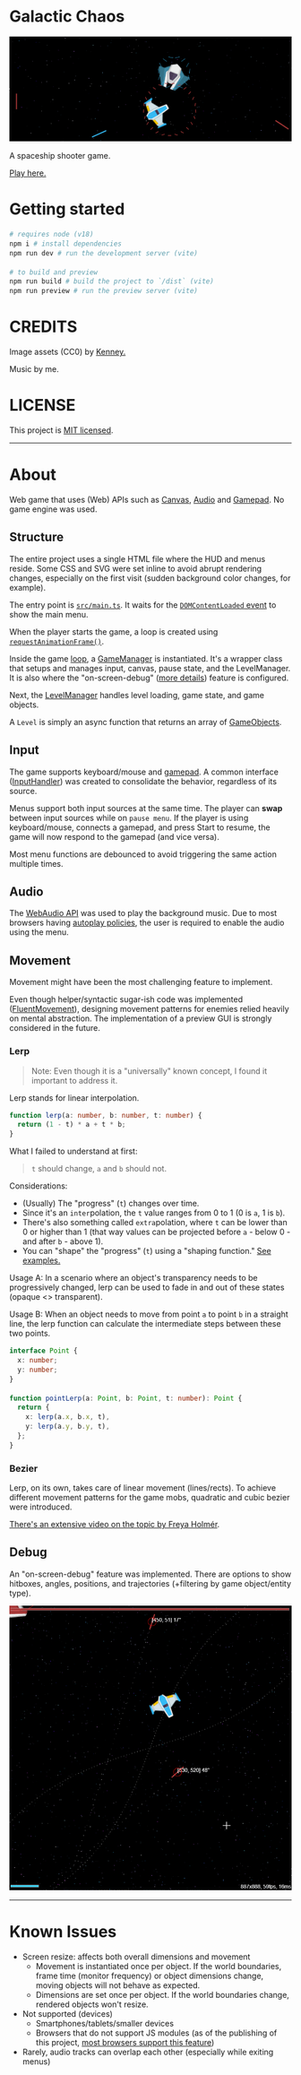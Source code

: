 # Galactic Chaos

!["banner"](./alt-banner.gif "banner")

A spaceship shooter game. 

[Play here.](https://galactic-chaos.netlify.app)

# Getting started

```bash
# requires node (v18)
npm i # install dependencies
npm run dev # run the development server (vite)

# to build and preview
npm run build # build the project to `/dist` (vite)
npm run preview # run the preview server (vite)
```

# CREDITS

Image assets (CC0) by [Kenney.](https://www.kenney.nl/)

Music by me.

# LICENSE

This project is [MIT licensed](../LICENSE).

---

# About

Web game that uses (Web) APIs such as [Canvas](https://developer.mozilla.org/en-US/docs/Web/API/CanvasRenderingContext2D), [Audio](https://developer.mozilla.org/en-US/docs/Web/API/Web_Audio_API) and [Gamepad](https://developer.mozilla.org/en-US/docs/Web/API/Gamepad_API). No game engine was used.

## Structure

The entire project uses a single HTML file where the HUD and menus reside. Some CSS and SVG were set inline to avoid abrupt rendering changes, especially on the first visit (sudden background color changes, for example).

The entry point is [`src/main.ts`](../src/main.ts). It waits for the [`DOMContentLoaded` event](https://developer.mozilla.org/en-US/docs/Web/API/Window/DOMContentLoaded_event) to show the main menu.

When the player starts the game, a loop is created using [`requestAnimationFrame()`](https://developer.mozilla.org/en-US/docs/Web/API/window/requestAnimationFrame).

Inside the game [loop](../src/main/loop.ts), a [GameManager](../src/main/GameManager.ts) is instantiated. It's a wrapper class that setups and manages input, canvas, pause state, and the LevelManager. It is also where the "on-screen-debug" ([more details](#debug)) feature is configured.

Next, the [LevelManager](../src/level/LevelManager.ts) handles level loading, game state, and game objects.

A `Level` is simply an async function that returns an array of [GameObjects](../src/objects/shared/GameObject.ts).

## Input

The game supports keyboard/mouse and [gamepad](https://developer.mozilla.org/en-US/docs/Web/API/Gamepad_API/Using_the_Gamepad_API). A common interface ([InputHandler](../src/common/controls/Input.ts)) was created to consolidate the behavior, regardless of its source.

Menus support both input sources at the same time. The player can **swap** between input sources while on `pause menu`. If the player is using keyboard/mouse, connects a gamepad, and press Start to resume, the game will now respond to the gamepad (and vice versa). 

Most menu functions are debounced to avoid triggering the same action multiple times.

## Audio

The [WebAudio API](https://developer.mozilla.org/en-US/docs/Web/API/Web_Audio_API) was used to play the background music. Due to most browsers having [autoplay policies](https://developer.chrome.com/blog/autoplay/#webaudio), the user is required to enable the audio using the menu.

## Movement

Movement might have been the most challenging feature to implement.

Even though helper/syntactic sugar-ish code was implemented ([FluentMovement](../src/objects/shared/movement/FluentMovement.ts)), designing movement patterns for enemies relied heavily on mental abstraction. The implementation of a preview GUI is strongly considered in the future.

### Lerp

> Note: Even though it is a "universally" known concept, I found it important to address it.

Lerp stands for linear interpolation.

```ts
function lerp(a: number, b: number, t: number) {
  return (1 - t) * a + t * b;
}
```

What I failed to understand at first:

> `t` should change, `a` and `b` should not.

Considerations:

- (Usually) The "progress" (`t`) changes over time.
- Since it's an `inter`polation, the `t` value ranges from 0 to 1 (0 is `a`, 1 is `b`).
- There's also something called `extra`polation, where `t` can be lower than 0 or higher than 1 (that way values can be projected before `a` - below 0 - and after `b` - above 1).
- You can "shape" the "progress" (`t`) using a "shaping function." [See examples.](https://easings.net/)

Usage A: In a scenario where an object's transparency needs to be progressively changed, lerp can be used to fade in and out of these states (opaque <> transparent).

Usage B: When an object needs to move from point `a` to point `b` in a straight line, the lerp function can calculate the intermediate steps between these two points.

```ts
interface Point {
  x: number;
  y: number;
}

function pointLerp(a: Point, b: Point, t: number): Point {
  return {
    x: lerp(a.x, b.x, t),
    y: lerp(a.y, b.y, t),
  };
}
```

### Bezier

Lerp, on its own, takes care of linear movement (lines/rects). To achieve different movement patterns for the game mobs, quadratic and cubic bezier were introduced.

[There's an extensive video on the topic by Freya Holmér](https://youtu.be/aVwxzDHniEw).

## Debug

An "on-screen-debug" feature was implemented. There are options to show hitboxes, angles, positions, and trajectories (+filtering by game object/entity type).

!["on-screen-debug"](./debug-mode.gif "on-screen-debug")

---

# Known Issues

- Screen resize: affects both overall dimensions and movement
  - Movement is instantiated once per object. If the world boundaries, frame time (monitor frequency) or object dimensions change, moving objects will not behave as expected.
  - Dimensions are set once per object. If the world boundaries change, rendered objects won't resize.
- Not supported (devices)
  - Smartphones/tablets/smaller devices
  - Browsers that do not support JS modules (as of the publishing of this project, [most browsers support this feature](https://caniuse.com/es6-module))
- Rarely, audio tracks can overlap each other (especially while exiting menus)